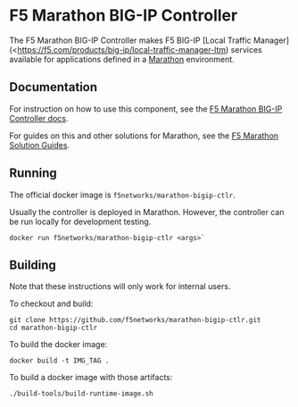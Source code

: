 F5 Marathon BIG-IP Controller
=============================

The F5 Marathon BIG-IP Controller makes F5 BIG-IP
[Local Traffic Manager](<https://f5.com/products/big-ip/local-traffic-manager-ltm)
services available for applications defined in a
[Marathon](https://mesosphere.github.io/marathon/) environment.

Documentation
-------------

For instruction on how to use this component, see the
[F5 Marathon BIG-IP Controller docs](http://clouddocs.f5.com/products/connectors/marathon-bigip-ctlr/latest/).

For guides on this and other solutions for Marathon, see the
[F5 Marathon Solution Guides](http://clouddocs.f5.com/containers/latest/marathon).

Running
-------

The official docker image is `f5networks/marathon-bigip-ctlr`.

Usually the controller is deployed in Marathon. However, the controller can be run locally for development testing.

```shell
docker run f5networks/marathon-bigip-ctlr <args>`
```

Building
--------

Note that these instructions will only work for internal users.

To checkout and build:

```shell
git clone https://github.com/f5networks/marathon-bigip-ctlr.git
cd marathon-bigip-ctlr
```

To build the docker image:

```shell
docker build -t IMG_TAG .
```

To build a docker image with those artifacts:

```shell
./build-tools/build-runtime-image.sh
```

